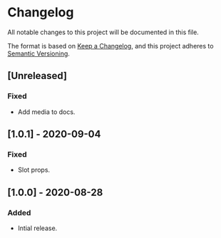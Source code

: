 # Changelog

All notable changes to this project will be documented in this file.

The format is based on [Keep a Changelog](https://keepachangelog.com/en/1.0.0/),
and this project adheres to [Semantic Versioning](https://semver.org/spec/v2.0.0.html).

## [Unreleased]

### Fixed

- Add media to docs.

## [1.0.1] - 2020-09-04

### Fixed

- Slot props.

## [1.0.0] - 2020-08-28

### Added

- Intial release.
